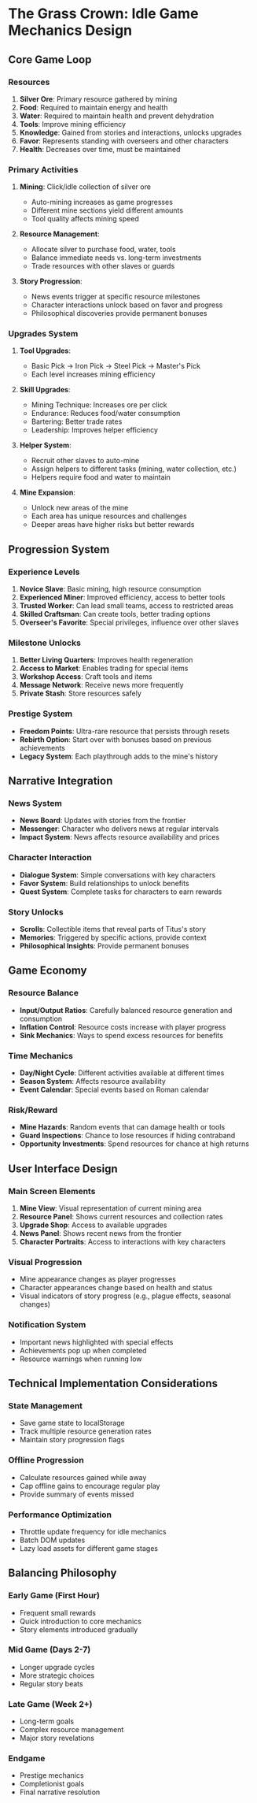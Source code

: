 # The Grass Crown: Idle Game Mechanics Design

## Core Game Loop

### Resources
1. **Silver Ore**: Primary resource gathered by mining
2. **Food**: Required to maintain energy and health
3. **Water**: Required to maintain health and prevent dehydration
4. **Tools**: Improve mining efficiency
5. **Knowledge**: Gained from stories and interactions, unlocks upgrades
6. **Favor**: Represents standing with overseers and other characters
7. **Health**: Decreases over time, must be maintained

### Primary Activities
1. **Mining**: Click/idle collection of silver ore
   - Auto-mining increases as game progresses
   - Different mine sections yield different amounts
   - Tool quality affects mining speed

2. **Resource Management**:
   - Allocate silver to purchase food, water, tools
   - Balance immediate needs vs. long-term investments
   - Trade resources with other slaves or guards

3. **Story Progression**:
   - News events trigger at specific resource milestones
   - Character interactions unlock based on favor and progress
   - Philosophical discoveries provide permanent bonuses

### Upgrades System
1. **Tool Upgrades**:
   - Basic Pick → Iron Pick → Steel Pick → Master's Pick
   - Each level increases mining efficiency

2. **Skill Upgrades**:
   - Mining Technique: Increases ore per click
   - Endurance: Reduces food/water consumption
   - Bartering: Better trade rates
   - Leadership: Improves helper efficiency

3. **Helper System**:
   - Recruit other slaves to auto-mine
   - Assign helpers to different tasks (mining, water collection, etc.)
   - Helpers require food and water to maintain

4. **Mine Expansion**:
   - Unlock new areas of the mine
   - Each area has unique resources and challenges
   - Deeper areas have higher risks but better rewards

## Progression System

### Experience Levels
1. **Novice Slave**: Basic mining, high resource consumption
2. **Experienced Miner**: Improved efficiency, access to better tools
3. **Trusted Worker**: Can lead small teams, access to restricted areas
4. **Skilled Craftsman**: Can create tools, better trading options
5. **Overseer's Favorite**: Special privileges, influence over other slaves

### Milestone Unlocks
1. **Better Living Quarters**: Improves health regeneration
2. **Access to Market**: Enables trading for special items
3. **Workshop Access**: Craft tools and items
4. **Message Network**: Receive news more frequently
5. **Private Stash**: Store resources safely

### Prestige System
- **Freedom Points**: Ultra-rare resource that persists through resets
- **Rebirth Option**: Start over with bonuses based on previous achievements
- **Legacy System**: Each playthrough adds to the mine's history

## Narrative Integration

### News System
- **News Board**: Updates with stories from the frontier
- **Messenger**: Character who delivers news at regular intervals
- **Impact System**: News affects resource availability and prices

### Character Interaction
- **Dialogue System**: Simple conversations with key characters
- **Favor System**: Build relationships to unlock benefits
- **Quest System**: Complete tasks for characters to earn rewards

### Story Unlocks
- **Scrolls**: Collectible items that reveal parts of Titus's story
- **Memories**: Triggered by specific actions, provide context
- **Philosophical Insights**: Provide permanent bonuses

## Game Economy

### Resource Balance
- **Input/Output Ratios**: Carefully balanced resource generation and consumption
- **Inflation Control**: Resource costs increase with player progress
- **Sink Mechanics**: Ways to spend excess resources for benefits

### Time Mechanics
- **Day/Night Cycle**: Different activities available at different times
- **Season System**: Affects resource availability
- **Event Calendar**: Special events based on Roman calendar

### Risk/Reward
- **Mine Hazards**: Random events that can damage health or tools
- **Guard Inspections**: Chance to lose resources if hiding contraband
- **Opportunity Investments**: Spend resources for chance at high returns

## User Interface Design

### Main Screen Elements
1. **Mine View**: Visual representation of current mining area
2. **Resource Panel**: Shows current resources and collection rates
3. **Upgrade Shop**: Access to available upgrades
4. **News Panel**: Shows recent news from the frontier
5. **Character Portraits**: Access to interactions with key characters

### Visual Progression
- Mine appearance changes as player progresses
- Character appearances change based on health and status
- Visual indicators of story progress (e.g., plague effects, seasonal changes)

### Notification System
- Important news highlighted with special effects
- Achievements pop up when completed
- Resource warnings when running low

## Technical Implementation Considerations

### State Management
- Save game state to localStorage
- Track multiple resource generation rates
- Maintain story progression flags

### Offline Progression
- Calculate resources gained while away
- Cap offline gains to encourage regular play
- Provide summary of events missed

### Performance Optimization
- Throttle update frequency for idle mechanics
- Batch DOM updates
- Lazy load assets for different game stages

## Balancing Philosophy

### Early Game (First Hour)
- Frequent small rewards
- Quick introduction to core mechanics
- Story elements introduced gradually

### Mid Game (Days 2-7)
- Longer upgrade cycles
- More strategic choices
- Regular story beats

### Late Game (Week 2+)
- Long-term goals
- Complex resource management
- Major story revelations

### Endgame
- Prestige mechanics
- Completionist goals
- Final narrative resolution
